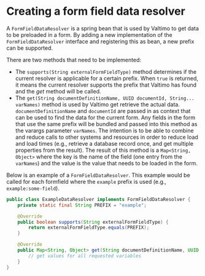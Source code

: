 # Creating a form field data resolver

A `FormFieldDataResolver` is a spring bean that is used by Valtimo to get data to be preloaded in a form.
By adding a new implementation of the `FormFieldDataResolver` interface and registering this as bean, a new prefix can 
be supported. 

There are two methods that need to be implemented:
- The `supports(String externalFormFieldType)` method determines if the current resolver is applicable for a 
certain prefix. When `true` is returned, it means the current resolver supports the prefix that Valtimo has found and 
the *get* method will be called.
- The `get(String documentDefinitionName, UUID documentId, String... varNames)` method is used by Valtimo get retrieve
the actual data. `documentDefinitionName` and `documentId` are passed in as context that can be used to find the data
for the current form. Any fields in the form that use the same prefix will be bundled and passed into this method as 
the varargs parameter `varNames`. The intention is to be able to combine and reduce calls to other systems and resources
in order to reduce load and load times (e.g., retrieve a database record once, and get multiple properties from the
  result). The result of this method is a `Map<String, Object>` where the key is the name of the field (one entry from 
the `varNames`) and the value is the value that needs to be loaded in the form.

Below is an example of a `FormFieldDataResolver`. This example would be called for each formfield where the `example` 
prefix is used (e.g., `example:some-field`). 

```java
public class ExampleDataResolver implements FormFieldDataResolver {
    private static final String PREFIX = "example";

    @Override
    public boolean supports(String externalFormFieldType) {
        return externalFormFieldType.equals(PREFIX);
    }

    @Override
    public Map<String, Object> get(String documentDefinitionName, UUID documentId, String... varNames) {
        // get values for all requested variables
    }
}
```
